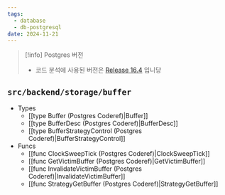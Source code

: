 ```yaml
---
tags:
  - database
  - db-postgresql
date: 2024-11-21
---
```

> [!info] Postgres 버전
> - 코드 분석에 사용된 버전은 [Release 16.4](https://github.com/postgres/postgres/tree/REL_16_4) 입니당

## `src/backend/storage/buffer`

- Types
	- [[type Buffer (Postgres Coderef)|Buffer]]
	- [[type BufferDesc (Postgres Coderef)|BufferDesc]]
	- [[type BufferStrategyControl (Postgres Coderef)|BufferStrategyControl]]
- Funcs
	- [[func ClockSweepTick (Postgres Coderef)|ClockSweepTick]]
	- [[func GetVictimBuffer (Postgres Coderef)|GetVictimBuffer]]
	- [[func InvalidateVictimBuffer (Postgres Coderef)|InvalidateVictimBuffer]]
	- [[func StrategyGetBuffer (Postgres Coderef)|StrategyGetBuffer]]